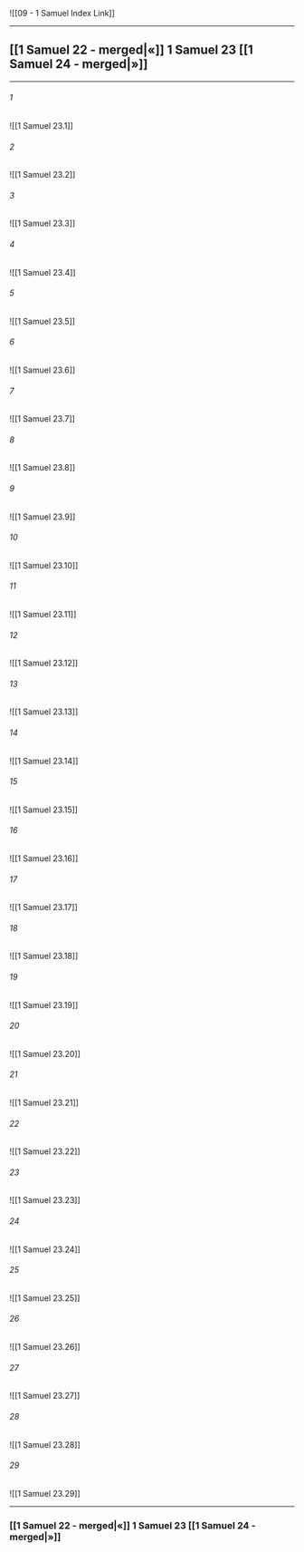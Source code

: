 ![[09 - 1 Samuel Index Link]]

---
##  [[1 Samuel 22 - merged|«]] 1 Samuel 23 [[1 Samuel 24 - merged|»]]

---

###### 1
![[1 Samuel 23.1]] 

###### 2
![[1 Samuel 23.2]] 

###### 3
![[1 Samuel 23.3]] 

###### 4
![[1 Samuel 23.4]]

###### 5 
![[1 Samuel 23.5]] 

###### 6
![[1 Samuel 23.6]] 

###### 7
![[1 Samuel 23.7]] 

###### 8
![[1 Samuel 23.8]] 

###### 9
![[1 Samuel 23.9]] 

###### 10
![[1 Samuel 23.10]] 

###### 11
![[1 Samuel 23.11]] 

###### 12
![[1 Samuel 23.12]]

###### 13
![[1 Samuel 23.13]] 

###### 14
![[1 Samuel 23.14]] 

###### 15
![[1 Samuel 23.15]]

###### 16
![[1 Samuel 23.16]] 

###### 17
![[1 Samuel 23.17]]

###### 18
![[1 Samuel 23.18]] 

###### 19
![[1 Samuel 23.19]] 

###### 20
![[1 Samuel 23.20]]

###### 21
![[1 Samuel 23.21]] 

###### 22
![[1 Samuel 23.22]] 

###### 23
![[1 Samuel 23.23]]

###### 24
![[1 Samuel 23.24]] 

###### 25
![[1 Samuel 23.25]]

###### 26
![[1 Samuel 23.26]] 

###### 27
![[1 Samuel 23.27]] 

###### 28
![[1 Samuel 23.28]]

###### 29
![[1 Samuel 23.29]] 


---
###  [[1 Samuel 22 - merged|«]] 1 Samuel 23 [[1 Samuel 24 - merged|»]]
